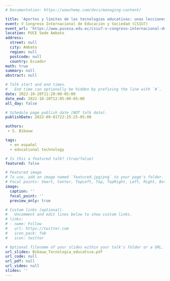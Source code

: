 ```yaml
---
# Documentation: https://wowchemy.com/docs/managing-content/

title: 'Aportes y límites de las tecnologías educativas: unas lecciones de la pandemia'
event: V Congreso Internacional de Educación y Sociedad (CSIU7)
event_url: 'https://www.pucesa.edu.ec/csiu7-v-congreso-internacional-de-educacion-y-sociedad/'
location: PUCE Sede Ambato
address:
  street: null
  city: Ambato
  region: null
  postcode: null
  country: Ecuador
math: true
summary: null
abstract: null

# Talk start and end times.
#   End time can optionally be hidden by prefixing the line with `#`.
date: 2022-10-20T11:20:00-05:00
date_end: 2022-10-20T12:05:00-05:00
all_day: false

# Schedule page publish date (NOT talk date).
publishDate: 2022-09-01T22:25:25-05:00

authors:
 - S. Bibauw

tags:
  - en español
  - educational technology

# Is this a featured talk? (true/false)
featured: false

# Featured image
# To use, add an image named `featured.jpg/png` to your page's folder.
# Focal points: Smart, Center, TopLeft, Top, TopRight, Left, Right, BottomLeft, Bottom, BottomRight.
image:
  caption: ''
  focal_point: ''
  preview_only: true

# Custom links (optional).
#   Uncomment and edit lines below to show custom links.
# links:
# - name: Follow
#   url: https://twitter.com
#   icon_pack: fab
#   icon: twitter

# Optional filename of your slides within your talk's folder or a URL.
url_slides: Bibauw_Tecnologia_educativa.pdf
url_code: null
url_pdf: null
url_video: null
slides: ''
---
```



